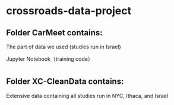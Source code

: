 # crossroads-data-project
## Folder CarMeet contains:

The part of data we used (studies run in Israel)

Jupyter Notebook（training code）

# 

## Folder XC-CleanData contains:

Extensive data containing all studies run in NYC, Ithaca, and Israel
